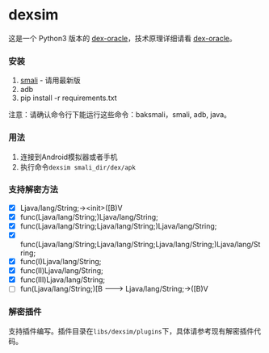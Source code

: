# dexsim

这是一个 Python3 版本的 [dex-oracle](https://github.com/CalebFenton/dex-oracle)，技术原理详细请看 [dex-oracle](https://github.com/CalebFenton/dex-oracle)。

### 安装

1. [smali](https://github.com/JesusFreke/smali) - 请用最新版
2. adb
3. pip install -r requirements.txt

注意：请确认命令行下能运行这些命令：baksmali，smali, adb, java。

### 用法

1. 连接到Android模拟器或者手机
2. 执行命令`dexsim smali_dir/dex/apk`

### 支持解密方法
- [x] Ljava/lang/String;->\<init>([B)V
- [x] func(Ljava/lang/String;)Ljava/lang/String;
- [x] func(Ljava/lang/String;Ljava/lang/String;)Ljava/lang/String;
- [x] func(Ljava/lang/String;Ljava/lang/String;Ljava/lang/String;)Ljava/lang/String;
- [x] func(I)Ljava/lang/String;
- [x] func(II)Ljava/lang/String;
- [x] func(III)Ljava/lang/String;
- [ ] fun(Ljava/lang/String;)[B ---> Ljava/lang/String;-><init>([B)V

### 解密插件

支持插件编写。插件目录在`libs/dexsim/plugins`下，具体请参考现有解密插件代码。
